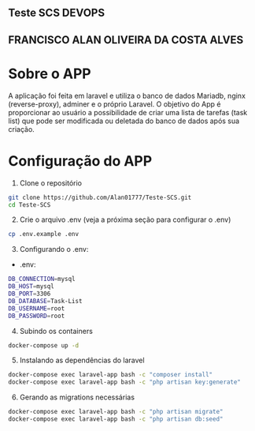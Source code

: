 ## Teste SCS DEVOPS
## FRANCISCO ALAN OLIVEIRA DA COSTA ALVES

# Sobre o APP
A aplicação foi feita em laravel e utiliza o banco de dados Mariadb, nginx (reverse-proxy), adminer e o próprio Laravel. O objetivo do App é proporcionar ao usuário a possibilidade de criar uma lista de tarefas (task list) que pode ser modificada ou deletada do banco de dados após sua criação.

# Configuração do APP
1. Clone o repositório
```bash
git clone https://github.com/Alan01777/Teste-SCS.git
cd Teste-SCS
```

2. Crie o arquivo .env (veja a próxima seção para configurar o .env)
```bash
cp .env.example .env
```

3. Configurando o .env:
- .env:
```bash
DB_CONNECTION=mysql
DB_HOST=mysql
DB_PORT=3306
DB_DATABASE=Task-List
DB_USERNAME=root
DB_PASSWORD=root
```

4. Subindo os containers
```bash
docker-compose up -d
```

5. Instalando as dependências do laravel
```bash
docker-compose exec laravel-app bash -c "composer install"
docker-compose exec laravel-app bash -c "php artisan key:generate"
```

6. Gerando as migrations necessárias
```bash
docker-compose exec laravel-app bash -c "php artisan migrate"
docker-compose exec laravel-app bash -c "php artisan db:seed"

```
